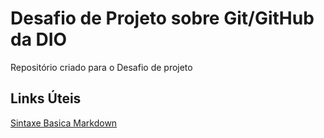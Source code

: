 # Desafio de Projeto sobre Git/GitHub da DIO
Repositório criado para o Desafio de projeto

## Links Úteis
[Sintaxe Basica Markdown](https://www.markdownguide.org/basic-syntax/)
